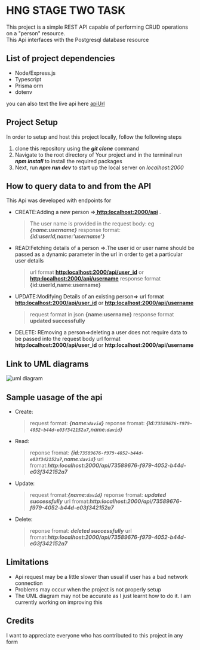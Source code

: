# HNG STAGE TWO TASK
This project is a simple REST API capable of performing CRUD operations on a "person" resource.  
This Api interfaces with the Postgresql database resource

## List of project dependencies
* Node/Express.js
* Typescript 
* Prisma orm
* dotenv

you can also text the live api here [apiUrl](https://hng-stage2-backend.onrender.com/api/)

## Project Setup
In order to setup and host this project locally, follow the following steps  
1. clone this repository using the  ***git clone*** command
2. Navigate to the root directory of Your project and in the terminal run ***npm install*** to install the required packages
3. Next, run ***npm run dev*** to start up the local server on *localhost:2000*

## How to query data to and from the API
This Api was developed with endpoints for

* CREATE:Adding a new person =>[ **http:localhost:2000/api**]( http:localhost:2000/api) .
    > The user name is provided in the request body: eg ***{name:username}***
    > response format: ***{id:userId,name:'username'}***

* READ:Fetching details of a person =>.The user id or user name  should be passed as a dynamic parameter in the url in order to get a particular user details
    > url format [**http:localhost:2000/api/user_id**](http:localhost:2000/api/user_id) or [**http:localhost:2000/api/username**](http:localhost:2000/api/username) 
    > response format **{id:userId,name:username}**

* UPDATE:Modifying Details of an existing person=>
url format [**http:localhost:2000/api/user_id**](http:localhost:2000/api/user_id)  or [**http:localhost:2000/api/username**](http:localhost:2000/api/user_id) 
    > request format in json **{name:username}**
    > response format **updated successfully**

* DELETE: REmoving a person=>deleting a user does not require data to be passed into the request body
    url format **http:localhost:2000/api/user_id**  or **http:localhost:2000/api/username** 

## Link to UML diagrams
![uml diagram](https://drive.google.com/file/d/1Skk7A-7Qvv_pq0UgYGEOvmo99_e4G0wn/view)

## Sample uasage of the api
* Create:
  > request format: ***{name:`david`}***
  > reponse fromat: ***{id:`73589676-f979-4052-b44d-e03f342152a7`,name:`david`}***
* Read:
    > reponse fromat: ***{id:`73589676-f979-4052-b44d-e03f342152a7`,name:`david`}***
    > url fromat:***http:localhost:2000/api/73589676-f979-4052-b44d-e03f342152a7***
* Update:
    >request fromat:***{name:`david`}***
    > reponse fromat: ***updated successfully***
    > url fromat:***http:localhost:2000/api/73589676-f979-4052-b44d-e03f342152a7***
* Delete:
    > reponse fromat: ***deleted successfully***
    > url fromat:***http:localhost:2000/api/73589676-f979-4052-b44d-e03f342152a7***

## Limitations
* Api request may be a little slower than usual if user has a bad network connection
* Problems may occur when the project is not properly setup
* The UML diagram may not be accurate as I just learnt how to do it. I am currently working on improving this

## Credits
I want to appreciate everyone who has contributed to this project in any form
    